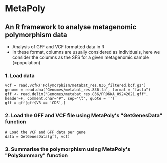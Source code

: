 # MetaPoly
## An R framework to analyse metagenomic polymorphism data
- Analysis of GFF and VCF formatted data in R
- In these format, columns are usually considered as individuals, here we consider the columns as the SFS for a given metagenomic sample (=population)

### 1. Load data
```
vcf = read.vcfR('Polymorphism/metabat_res.836_filtered.bcf.gz')
genome = read.dna('Genomes/metabat_res.836.fa', format = "fasta")
gff <- read.delim("Genomes/metabat_res.836/PROKKA_09242021.gff", header=F, comment.char="#", sep='\t', quote = '')
gff = gff[gff$V3 == 'CDS',]
```

### 2. Load the GFF and VCF file using MetaPoly's "GetGenesData" function
```
# Load the VCF and GFF data per gene
data = GetGenesData(gff, vcf)
```

### 3. Summarise the polymorphism using MetaPoly's "PolySummary" function
